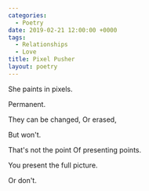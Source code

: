 ```yaml
---
categories:
  - Poetry
date: 2019-02-21 12:00:00 +0000
tags:
  - Relationships
  - Love
title: Pixel Pusher
layout: poetry
---
```


She paints in pixels.

Permanent.

They can be changed,
Or erased,

But won't.

That's not the point
Of presenting points.

You present the full picture.

Or don't.
